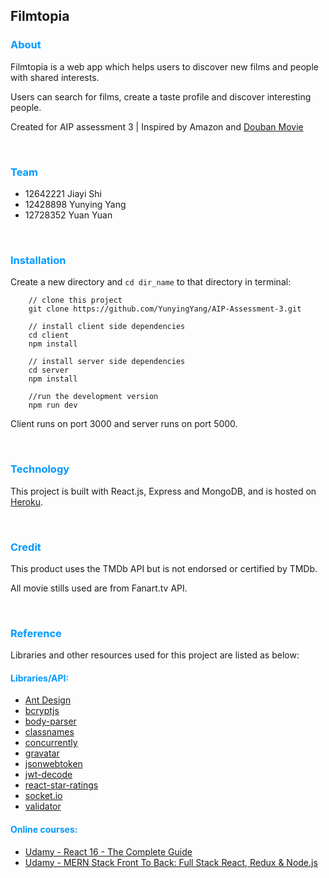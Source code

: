 ## Filmtopia

### <font color=#0099ff>About</font>

Filmtopia is a web app which helps users to discover new films and people with shared interests.

Users can search for films, create a taste profile and discover interesting people.
 
Created for AIP assessment 3 | Inspired by Amazon and [Douban Movie](https://movie.douban.com/)

<br>

### <font color=#0099ff>Team</font>

- 12642221  Jiayi Shi 
- 12428898  Yunying Yang 
- 12728352  Yuan Yuan 

<br>

### <font color=#0099ff>Installation</font>

Create a new directory and `cd dir_name` to that directory in terminal:

```
	// clone this project
	git clone https://github.com/YunyingYang/AIP-Assessment-3.git
	
	// install client side dependencies
	cd client
	npm install
	
	// install server side dependencies
	cd server
	npm install
	
	//run the development version
	npm run dev

```
Client runs on port 3000 and server runs on port 5000.

<br>

### <font color=#0099ff>Technology</font> 

This project is built with React.js, Express and MongoDB, and is hosted on [Heroku](https://dashboard.heroku.com/).

<br>

### <font color=#0099ff>Credit</font>

This product uses the TMDb API but is not endorsed or certified by TMDb.

All movie stills used are from Fanart.tv API.

<br>

### <font color=#0099ff>Reference</font>

Libraries and other resources used for this project are listed as below:

#### <font color=#0099ff>Libraries/API:</font>

- [Ant Design](https://ant.design/)
- [bcryptjs](https://www.npmjs.com/package/bcryptjs)
- [body-parser](https://www.npmjs.com/package/body-parser)
- [classnames](https://github.com/JedWatson/classnames)
- [concurrently](https://www.npmjs.com/package/concurrently)
- [gravatar](https://en.gravatar.com/)
- [jsonwebtoken](https://github.com/auth0/node-jsonwebtoken)
- [jwt-decode](https://github.com/auth0/jwt-decode)
- [react-star-ratings](https://www.npmjs.com/package/react-star-ratings)
- [socket.io](https://socket.io/docs/client-api/)
- [validator](https://www.npmjs.com/package/validator)


#### <font color=#0099ff>Online courses:</font>

- [Udamy - React 16 - The Complete Guide](https://www.udemy.com/react-the-complete-guide-incl-redux/)
- [Udamy - MERN Stack Front To Back: Full Stack React, Redux & Node.js](https://www.udemy.com/mern-stack-front-to-back/)



